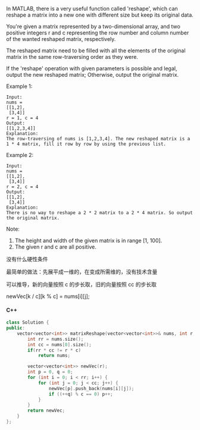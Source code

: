 In MATLAB, there is a very useful function called 'reshape', which can reshape a matrix into a new one with different size but keep its original data.

You're given a matrix represented by a two-dimensional array, and two positive integers r and c representing the row number and column number of the wanted reshaped matrix, respectively.

The reshaped matrix need to be filled with all the elements of the original matrix in the same row-traversing order as they were.

If the 'reshape' operation with given parameters is possible and legal, output the new reshaped matrix; Otherwise, output the original matrix.

Example 1:

```
Input:
nums =
[[1,2],
 [3,4]]
r = 1, c = 4
Output:
[[1,2,3,4]]
Explanation:
The row-traversing of nums is [1,2,3,4]. The new reshaped matrix is a 1 * 4 matrix, fill it row by row by using the previous list.
```

Example 2:

```
Input:
nums =
[[1,2],
 [3,4]]
r = 2, c = 4
Output:
[[1,2],
 [3,4]]
Explanation:
There is no way to reshape a 2 * 2 matrix to a 2 * 4 matrix. So output the original matrix.
```

Note:

1. The height and width of the given matrix is in range [1, 100].
2. The given r and c are all positive.


没有什么硬性条件

最简单的做法：先展平成一维的，在变成所需维的，没有技术含量

可以推导，新的向量按照 c 的步长取，旧的向量按照 cc 的步长取

newVec[k / c][k % c] = nums[i][j];

#### C++

```cpp
class Solution {
public:
    vector<vector<int>> matrixReshape(vector<vector<int>>& nums, int r, int c) {
        int rr = nums.size();
        int cc = nums[0].size();
        if(rr * cc != r * c)
            return nums;

        vector<vector<int>> newVec(r);
        int p = 0, q = 0;
        for (int i = 0; i < rr; i++) {
            for (int j = 0; j < cc; j++) {
                newVec[p].push_back(nums[i][j]);
                if ((++q) % c == 0) p++;
            }
        }
        return newVec;
    }
};
```
